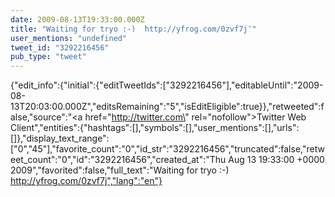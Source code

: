 ```yaml
---
date: 2009-08-13T19:33:00.000Z
title: "Waiting for tryo :-)  http://yfrog.com/0zvf7j″"
user_mentions: "undefined"
tweet_id: "3292216456"
pub_type: "tweet"
---
```

{"edit_info":{"initial":{"editTweetIds":["3292216456"],"editableUntil":"2009-08-13T20:03:00.000Z","editsRemaining":"5","isEditEligible":true}},"retweeted":false,"source":"<a href=\"http://twitter.com\" rel=\"nofollow\">Twitter Web Client</a>","entities":{"hashtags":[],"symbols":[],"user_mentions":[],"urls":[]},"display_text_range":["0","45"],"favorite_count":"0","id_str":"3292216456","truncated":false,"retweet_count":"0","id":"3292216456","created_at":"Thu Aug 13 19:33:00 +0000 2009","favorited":false,"full_text":"Waiting for tryo :-)  http://yfrog.com/0zvf7j","lang":"en"}
